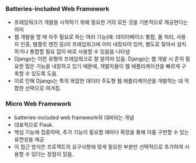 ### Batteries-included Web Framework
- 프레임워크가 개발을 시작하기 위해 필요한 거의 모든 것을 기본적으로 제공한다는 의미
- 웹 개발을 할 때 자주 필요로 하는 여러 기능(예: 데이터베이스 통합, 폼 처리, 사용자 인증, 템플릿 엔진 등)이 프레임워크에 이미 내장되어 있어, 별도로 찾아서 설치하거나 통합할 필요 없이 바로 사용할 수 있음음 나타냄
- Django는 이런 유형의 프레임워크로 잘 알려져 있음. Django는 웹 개발 시 흔히 필요한 많은 기능을 내장하고 있기 때문에, 개발자들이 웹 애플리케이션을 빠르게 구축할 수 있도록 도움.
- 이로 인해 Django는 특히 복잡한 데이터 주도형 웹 애플리케이션을 개발하는 데 적합한 선택으로 여겨짐.

### Micro Web Framework
- batteries-included web framework와 대비되는 개념
- 대표적으로 Flask. 
- 핵심 기능에 집중하며, 추가 기능이 필요할 때마다 확장을 통해 이를 구현할 수 있는 유연성을 제공
- 이 접근 방식은 프로젝트의 요구사항에 맞게 필요한 부분만 선택적으로 추가하여 사용할 수 있다는 장점이 있음.

